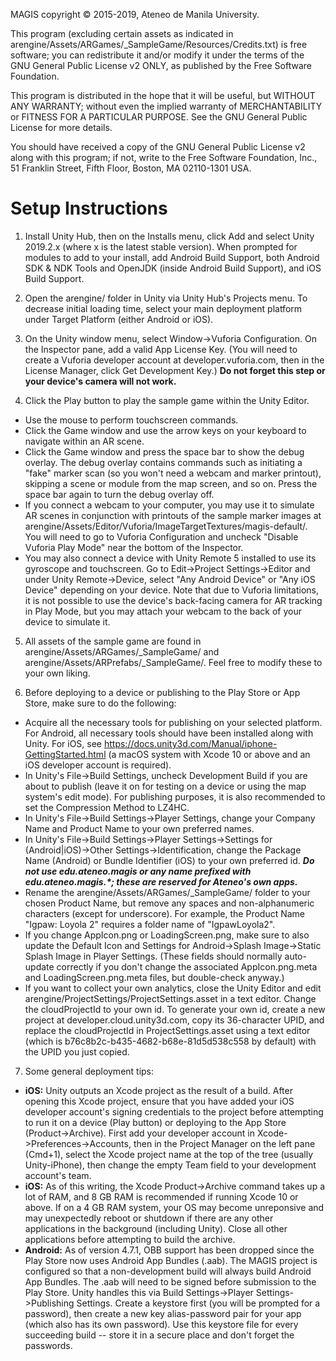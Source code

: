MAGIS copyright © 2015-2019, Ateneo de Manila University.

This program (excluding certain assets as indicated in arengine/Assets/ARGames/_SampleGame/Resources/Credits.txt) is free software; you can redistribute it and/or modify it under the terms of the GNU General Public License v2 ONLY, as published by the Free Software Foundation.

This program is distributed in the hope that it will be useful, but WITHOUT ANY WARRANTY; without even the implied warranty of MERCHANTABILITY or FITNESS FOR A PARTICULAR PURPOSE.  See the GNU General Public License for more details.

You should have received a copy of the GNU General Public License v2 along with this program; if not, write to the Free Software Foundation, Inc., 51 Franklin Street, Fifth Floor, Boston, MA 02110-1301 USA.


Setup Instructions
==================

1. Install Unity Hub, then on the Installs menu, click Add and select Unity 2019.2.x (where x is the latest stable version). When prompted for modules to add to your install, add Android Build Support, both Android SDK & NDK Tools and OpenJDK (inside Android Build Support), and iOS Build Support.

2. Open the arengine/ folder in Unity via Unity Hub's Projects menu. To decrease initial loading time, select your main deployment platform under Target Platform (either Android or iOS).

3. On the Unity window menu, select Window->Vuforia Configuration. On the Inspector pane, add a valid App License Key. (You will need to create a Vuforia developer account at developer.vuforia.com, then in the License Manager, click Get Development Key.) **Do not forget this step or your device's camera will not work.**

4. Click the Play button to play the sample game within the Unity Editor.

 * Use the mouse to perform touchscreen commands.
 * Click the Game window and use the arrow keys on your keyboard to navigate within an AR scene.
 * Click the Game window and press the space bar to show the debug overlay. The debug overlay contains commands such as initiating a "fake" marker scan (so you won't need a webcam and marker printout), skipping a scene or module from the map screen, and so on. Press the space bar again to turn the debug overlay off.
 * If you connect a webcam to your computer, you may use it to simulate AR scenes in conjunction with printouts of the sample marker images at arengine/Assets/Editor/Vuforia/ImageTargetTextures/magis-default/. You will need to go to Vuforia Configuration and uncheck "Disable Vuforia Play Mode" near the bottom of the Inspector.
 * You may also connect a device with Unity Remote 5 installed to use its gyroscope and touchscreen. Go to Edit->Project Settings->Editor and under Unity Remote->Device, select "Any Android Device" or "Any iOS Device" depending on your device. Note that due to Vuforia limitations, it is not possible to use the device's back-facing camera for AR tracking in Play Mode, but you may attach your webcam to the back of your device to simulate it.

5. All assets of the sample game are found in arengine/Assets/ARGames/_SampleGame/ and arengine/Assets/ARPrefabs/_SampleGame/. Feel free to modify these to your own liking.

6. Before deploying to a device or publishing to the Play Store or App Store, make sure to do the following:

 * Acquire all the necessary tools for publishing on your selected platform. For Android, all necessary tools should have been installed along with Unity. For iOS, see https://docs.unity3d.com/Manual/iphone-GettingStarted.html (a macOS system with Xcode 10 or above and an iOS developer account is required).
 * In Unity's File->Build Settings, uncheck Development Build if you are about to publish (leave it on for testing on a device or using the map system's edit mode). For publishing purposes, it is also recommended to set the Compression Method to LZ4HC.
 * In Unity's File->Build Settings->Player Settings, change your Company Name and Product Name to your own preferred names.
 * In Unity's File->Build Settings->Player Settings->Settings for (Android|iOS)->Other Settings->Identification, change the Package Name (Android) or Bundle Identifier (iOS) to your own preferred id. _**Do not use edu.ateneo.magis or any name prefixed with edu.ateneo.magis.*; these are reserved for Ateneo's own apps.**_
 * Rename the arengine/Assets/ARGames/_SampleGame/ folder to your chosen Product Name, but remove any spaces and non-alphanumeric characters (except for underscore). For example, the Product Name "Igpaw: Loyola 2" requires a folder name of "IgpawLoyola2".
 * If you change AppIcon.png or LoadingScreen.png, make sure to also update the Default Icon and Settings for Android->Splash Image->Static Splash Image in Player Settings. (These fields should normally auto-update correctly if you don't change the associated AppIcon.png.meta and LoadingScreen.png.meta files, but double-check anyway.)
 * If you want to collect your own analytics, close the Unity Editor and edit arengine/ProjectSettings/ProjectSettings.asset in a text editor. Change the cloudProjectId to your own id. To generate your own id, create a new project at developer.cloud.unity3d.com, copy its 36-character UPID, and replace the cloudProjectId in ProjectSettings.asset using a text editor (which is b76c8b2c-b435-4682-b68e-81d5d538c558 by default) with the UPID you just copied.

7. Some general deployment tips:

 * **iOS:** Unity outputs an Xcode project as the result of a build. After opening this Xcode project, ensure that you have added your iOS developer account's signing credentials to the project before attempting to run it on a device (Play button) or deploying to the App Store (Product->Archive). First add your developer account in Xcode->Preferences->Accounts, then in the Project Manager on the left pane (Cmd+1), select the Xcode project name at the top of the tree (usually Unity-iPhone), then change the empty Team field to your development account's team.
 * **iOS:** As of this writing, the Xcode Product->Archive command takes up a lot of RAM, and 8 GB RAM is recommended if running Xcode 10 or above. If on a 4 GB RAM system, your OS may become unreponsive and may unexpectedly reboot or shutdown if there are any other applications in the background (including Unity). Close all other applications before attempting to build the archive.
 * **Android:** As of version 4.7.1, OBB support has been dropped since the Play Store now uses Android App Bundles (.aab). The MAGIS project is configured so that a non-development build will always build Android App Bundles. The .aab will need to be signed before submission to the Play Store. Unity handles this via Build Settings->Player Settings->Publishing Settings. Create a keystore first (you will be prompted for a password), then create a new key alias-password pair for your app (which also has its own password). Use this keystore file for every succeeding build -- store it in a secure place and don't forget the passwords.
